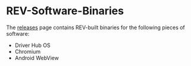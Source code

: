 # REV-Software-Binaries
The [releases](https://github.com/REVrobotics/REV-Software-Binaries/releases) page contains REV-built binaries for the following pieces of software:
* Driver Hub OS
* Chromium
* Android WebView
